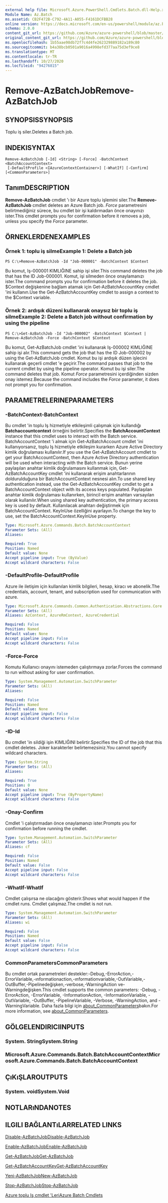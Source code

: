 ```yaml
---
external help file: Microsoft.Azure.PowerShell.Cmdlets.Batch.dll-Help.xml
Module Name: Az.Batch
ms.assetid: CB2F472B-C792-4A11-A055-F4161DCFBB28
online version: https://docs.microsoft.com/en-us/powershell/module/az.batch/remove-azbatchjob
schema: 2.0.0
content_git_url: https://github.com/Azure/azure-powershell/blob/master/src/Batch/Batch/help/Remove-AzBatchJob.md
original_content_git_url: https://github.com/Azure/azure-powershell/blob/master/src/Batch/Batch/help/Remove-AzBatchJob.md
ms.openlocfilehash: 1b55aae98db72f7c4d4fe262329889182a189c80
ms.sourcegitcommit: b4a38bcb0501a9016a4998efd377aa75d3ef9ce8
ms.translationtype: MT
ms.contentlocale: tr-TR
ms.lasthandoff: 10/27/2020
ms.locfileid: "94276815"
---
```

# <span data-ttu-id="0518c-101">Remove-AzBatchJob</span><span class="sxs-lookup"><span data-stu-id="0518c-101">Remove-AzBatchJob</span></span>

## <span data-ttu-id="0518c-102">SYNOPSIS</span><span class="sxs-lookup"><span data-stu-id="0518c-102">SYNOPSIS</span></span>
<span data-ttu-id="0518c-103">Toplu iş siler.</span><span class="sxs-lookup"><span data-stu-id="0518c-103">Deletes a Batch job.</span></span>

## <span data-ttu-id="0518c-104">INDEKI</span><span class="sxs-lookup"><span data-stu-id="0518c-104">SYNTAX</span></span>

```
Remove-AzBatchJob [-Id] <String> [-Force] -BatchContext <BatchAccountContext>
 [-DefaultProfile <IAzureContextContainer>] [-WhatIf] [-Confirm] [<CommonParameters>]
```

## <span data-ttu-id="0518c-105">Tanım</span><span class="sxs-lookup"><span data-stu-id="0518c-105">DESCRIPTION</span></span>
<span data-ttu-id="0518c-106">**Remove-AzBatchJob** cmdlet 'ı bir Azure toplu işlemini siler.</span><span class="sxs-lookup"><span data-stu-id="0518c-106">The **Remove-AzBatchJob** cmdlet deletes an Azure Batch job.</span></span>
<span data-ttu-id="0518c-107">*Force* parametresini belirtmediğiniz sürece, bu cmdlet bir işi kaldırmadan önce onayınızı ister.</span><span class="sxs-lookup"><span data-stu-id="0518c-107">This cmdlet prompts you for confirmation before it removes a job, unless you specify the *Force* parameter.</span></span>

## <span data-ttu-id="0518c-108">ÖRNEKLERDEN</span><span class="sxs-lookup"><span data-stu-id="0518c-108">EXAMPLES</span></span>

### <span data-ttu-id="0518c-109">Örnek 1: toplu iş silme</span><span class="sxs-lookup"><span data-stu-id="0518c-109">Example 1: Delete a Batch job</span></span>
```
PS C:\>Remove-AzBatchJob -Id "Job-000001" -BatchContext $Context
```

<span data-ttu-id="0518c-110">Bu komut, Iş-000001 KIMLIĞINE sahip işi siler.</span><span class="sxs-lookup"><span data-stu-id="0518c-110">This command deletes the job that has the ID Job-000001.</span></span>
<span data-ttu-id="0518c-111">Komut, işi silmeden önce onaylamanızı ister.</span><span class="sxs-lookup"><span data-stu-id="0518c-111">The command prompts you for confirmation before it deletes the job.</span></span>
<span data-ttu-id="0518c-112">$Context değişkenine bağlam atamak için Get-AzBatchAccountKey cmdlet 'ini kullanın.</span><span class="sxs-lookup"><span data-stu-id="0518c-112">Use the Get-AzBatchAccountKey cmdlet to assign a context to the $Context variable.</span></span>

### <span data-ttu-id="0518c-113">Örnek 2: ardışık düzeni kullanarak onaysız bir toplu iş silme</span><span class="sxs-lookup"><span data-stu-id="0518c-113">Example 2: Delete a Batch job without confirmation by using the pipeline</span></span>
```
PS C:\>Get-AzBatchJob -Id "Job-000002" -BatchContext $Context | Remove-AzBatchJob -Force -BatchContext $Context
```

<span data-ttu-id="0518c-114">Bu komut, Get-AzBatchJob cmdlet 'ini kullanarak Iş-000002 KIMLIĞINE sahip işi alır.</span><span class="sxs-lookup"><span data-stu-id="0518c-114">This command gets the job that has the ID Job-000002 by using the Get-AzBatchJob cmdlet.</span></span>
<span data-ttu-id="0518c-115">Komut bu işi ardışık düzen işlecini kullanarak geçerli cmdlet 'e geçirir.</span><span class="sxs-lookup"><span data-stu-id="0518c-115">The command passes that job to the current cmdlet by using the pipeline operator.</span></span>
<span data-ttu-id="0518c-116">Komut bu işi siler.</span><span class="sxs-lookup"><span data-stu-id="0518c-116">The command deletes that job.</span></span>
<span data-ttu-id="0518c-117">Komut *Force* parametresini içerdiğinden sizden onay istemez.</span><span class="sxs-lookup"><span data-stu-id="0518c-117">Because the command includes the *Force* parameter, it does not prompt you for confirmation.</span></span>

## <span data-ttu-id="0518c-118">PARAMETRELERINE</span><span class="sxs-lookup"><span data-stu-id="0518c-118">PARAMETERS</span></span>

### <span data-ttu-id="0518c-119">-BatchContext</span><span class="sxs-lookup"><span data-stu-id="0518c-119">-BatchContext</span></span>
<span data-ttu-id="0518c-120">Bu cmdlet 'in toplu Iş hizmetiyle etkileşimli çalışmak için kullandığı **Batchaccountcontext** örneğini belirtir.</span><span class="sxs-lookup"><span data-stu-id="0518c-120">Specifies the **BatchAccountContext** instance that this cmdlet uses to interact with the Batch service.</span></span>
<span data-ttu-id="0518c-121">BatchAccountContext 'i almak için Get-AzBatchAccount cmdlet 'ini kullanıyorsanız, toplu Iş hizmetiyle etkileşim kurarken Azure Active Directory kimlik doğrulaması kullanılır.</span><span class="sxs-lookup"><span data-stu-id="0518c-121">If you use the Get-AzBatchAccount cmdlet to get your BatchAccountContext, then Azure Active Directory authentication will be used when interacting with the Batch service.</span></span> <span data-ttu-id="0518c-122">Bunun yerine paylaşılan anahtar kimlik doğrulamasını kullanmak için, Get-AzBatchAccountKey cmdlet 'ini kullanarak erişim anahtarlarının doldurulduğuna bir BatchAccountContext nesnesi alın.</span><span class="sxs-lookup"><span data-stu-id="0518c-122">To use shared key authentication instead, use the Get-AzBatchAccountKey cmdlet to get a BatchAccountContext object with its access keys populated.</span></span> <span data-ttu-id="0518c-123">Paylaşılan anahtar kimlik doğrulaması kullanırken, birincil erişim anahtarı varsayılan olarak kullanılır.</span><span class="sxs-lookup"><span data-stu-id="0518c-123">When using shared key authentication, the primary access key is used by default.</span></span> <span data-ttu-id="0518c-124">Kullanılacak anahtarı değiştirmek için BatchAccountContext. KeyInUse özelliğini ayarlayın.</span><span class="sxs-lookup"><span data-stu-id="0518c-124">To change the key to use, set the BatchAccountContext.KeyInUse property.</span></span>

```yaml
Type: Microsoft.Azure.Commands.Batch.BatchAccountContext
Parameter Sets: (All)
Aliases:

Required: True
Position: Named
Default value: None
Accept pipeline input: True (ByValue)
Accept wildcard characters: False
```

### <span data-ttu-id="0518c-125">-DefaultProfile</span><span class="sxs-lookup"><span data-stu-id="0518c-125">-DefaultProfile</span></span>
<span data-ttu-id="0518c-126">Azure ile iletişim için kullanılan kimlik bilgileri, hesap, kiracı ve abonelik.</span><span class="sxs-lookup"><span data-stu-id="0518c-126">The credentials, account, tenant, and subscription used for communication with azure.</span></span>

```yaml
Type: Microsoft.Azure.Commands.Common.Authentication.Abstractions.Core.IAzureContextContainer
Parameter Sets: (All)
Aliases: AzContext, AzureRmContext, AzureCredential

Required: False
Position: Named
Default value: None
Accept pipeline input: False
Accept wildcard characters: False
```

### <span data-ttu-id="0518c-127">-Force</span><span class="sxs-lookup"><span data-stu-id="0518c-127">-Force</span></span>
<span data-ttu-id="0518c-128">Komutu Kullanıcı onayını istemeden çalıştırmaya zorlar.</span><span class="sxs-lookup"><span data-stu-id="0518c-128">Forces the command to run without asking for user confirmation.</span></span>

```yaml
Type: System.Management.Automation.SwitchParameter
Parameter Sets: (All)
Aliases:

Required: False
Position: Named
Default value: None
Accept pipeline input: False
Accept wildcard characters: False
```

### <span data-ttu-id="0518c-129">-ID</span><span class="sxs-lookup"><span data-stu-id="0518c-129">-Id</span></span>
<span data-ttu-id="0518c-130">Bu cmdlet 'in sildiği işin KIMLIĞINI belirtir.</span><span class="sxs-lookup"><span data-stu-id="0518c-130">Specifies the ID of the job that this cmdlet deletes.</span></span>
<span data-ttu-id="0518c-131">Joker karakterler belirtemezsiniz.</span><span class="sxs-lookup"><span data-stu-id="0518c-131">You cannot specify wildcard characters.</span></span>

```yaml
Type: System.String
Parameter Sets: (All)
Aliases:

Required: True
Position: 0
Default value: None
Accept pipeline input: True (ByPropertyName)
Accept wildcard characters: False
```

### <span data-ttu-id="0518c-132">-Onay</span><span class="sxs-lookup"><span data-stu-id="0518c-132">-Confirm</span></span>
<span data-ttu-id="0518c-133">Cmdlet 'i çalıştırmadan önce onaylamanızı ister.</span><span class="sxs-lookup"><span data-stu-id="0518c-133">Prompts you for confirmation before running the cmdlet.</span></span>

```yaml
Type: System.Management.Automation.SwitchParameter
Parameter Sets: (All)
Aliases: cf

Required: False
Position: Named
Default value: False
Accept pipeline input: False
Accept wildcard characters: False
```

### <span data-ttu-id="0518c-134">-WhatIf</span><span class="sxs-lookup"><span data-stu-id="0518c-134">-WhatIf</span></span>
<span data-ttu-id="0518c-135">Cmdlet çalışırsa ne olacağını gösterir.</span><span class="sxs-lookup"><span data-stu-id="0518c-135">Shows what would happen if the cmdlet runs.</span></span>
<span data-ttu-id="0518c-136">Cmdlet çalışmaz.</span><span class="sxs-lookup"><span data-stu-id="0518c-136">The cmdlet is not run.</span></span>

```yaml
Type: System.Management.Automation.SwitchParameter
Parameter Sets: (All)
Aliases: wi

Required: False
Position: Named
Default value: False
Accept pipeline input: False
Accept wildcard characters: False
```

### <span data-ttu-id="0518c-137">CommonParameters</span><span class="sxs-lookup"><span data-stu-id="0518c-137">CommonParameters</span></span>
<span data-ttu-id="0518c-138">Bu cmdlet ortak parametreleri destekler:-Debug,-ErrorAction,-ErrorVariable,-ınformationaction,-ınformationvariable,-OutVariable,-OutBuffer,-Pipelinedeğişken,-verbose,-WarningAction ve-Warningdeğişken.</span><span class="sxs-lookup"><span data-stu-id="0518c-138">This cmdlet supports the common parameters: -Debug, -ErrorAction, -ErrorVariable, -InformationAction, -InformationVariable, -OutVariable, -OutBuffer, -PipelineVariable, -Verbose, -WarningAction, and -WarningVariable.</span></span> <span data-ttu-id="0518c-139">Daha fazla bilgi için [about_CommonParameters](http://go.microsoft.com/fwlink/?LinkID=113216)bakın.</span><span class="sxs-lookup"><span data-stu-id="0518c-139">For more information, see [about_CommonParameters](http://go.microsoft.com/fwlink/?LinkID=113216).</span></span>

## <span data-ttu-id="0518c-140">GÖLGELENDIRICI</span><span class="sxs-lookup"><span data-stu-id="0518c-140">INPUTS</span></span>

### <span data-ttu-id="0518c-141">System. String</span><span class="sxs-lookup"><span data-stu-id="0518c-141">System.String</span></span>

### <span data-ttu-id="0518c-142">Microsoft.Azure.Commands.Batch.BatchAccountContext</span><span class="sxs-lookup"><span data-stu-id="0518c-142">Microsoft.Azure.Commands.Batch.BatchAccountContext</span></span>

## <span data-ttu-id="0518c-143">ÇıKıŞLAR</span><span class="sxs-lookup"><span data-stu-id="0518c-143">OUTPUTS</span></span>

### <span data-ttu-id="0518c-144">System. void</span><span class="sxs-lookup"><span data-stu-id="0518c-144">System.Void</span></span>

## <span data-ttu-id="0518c-145">NOTLARıNDA</span><span class="sxs-lookup"><span data-stu-id="0518c-145">NOTES</span></span>

## <span data-ttu-id="0518c-146">ILGILI BAĞLANTıLAR</span><span class="sxs-lookup"><span data-stu-id="0518c-146">RELATED LINKS</span></span>

[<span data-ttu-id="0518c-147">Disable-AzBatchJob</span><span class="sxs-lookup"><span data-stu-id="0518c-147">Disable-AzBatchJob</span></span>](./Disable-AzBatchJob.md)

[<span data-ttu-id="0518c-148">Enable-AzBatchJob</span><span class="sxs-lookup"><span data-stu-id="0518c-148">Enable-AzBatchJob</span></span>](./Enable-AzBatchJob.md)

[<span data-ttu-id="0518c-149">Get-AzBatchJob</span><span class="sxs-lookup"><span data-stu-id="0518c-149">Get-AzBatchJob</span></span>](./Get-AzBatchJob.md)

[<span data-ttu-id="0518c-150">Get-AzBatchAccountKey</span><span class="sxs-lookup"><span data-stu-id="0518c-150">Get-AzBatchAccountKey</span></span>](./Get-AzBatchAccountKey.md)

[<span data-ttu-id="0518c-151">Yeni-AzBatchJob</span><span class="sxs-lookup"><span data-stu-id="0518c-151">New-AzBatchJob</span></span>](./New-AzBatchJob.md)

[<span data-ttu-id="0518c-152">Stop-AzBatchJob</span><span class="sxs-lookup"><span data-stu-id="0518c-152">Stop-AzBatchJob</span></span>](./Stop-AzBatchJob.md)

[<span data-ttu-id="0518c-153">Azure toplu Iş cmdlet 'Leri</span><span class="sxs-lookup"><span data-stu-id="0518c-153">Azure Batch Cmdlets</span></span>](/powershell/module/Az.Batch/)
